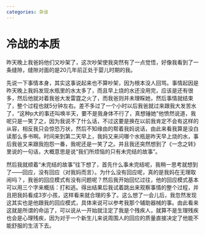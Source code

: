 ```yaml
---
categories: 杂谈
---
```


# 冷战的本质

昨天晚上我爸妈他们又吵架了，这次吵架使我突然有了一点觉悟，好像我看到了一条缝隙，缝隙对面的是20几年前正处于婴儿时期的我。

先说一下事情本身，其实这事说起来也不算吵架，因为根本没人回骂。事情起因是昨天晚上我妈发现水瓶里的水太多了，而且早上烧的水还没用完，应该是还有很多，然后他就对着我爸大发雷霆之火了，而我爸则并未理睬她，然后事情就结束了，整个过程也就5分钟左右。差不多过了一个小时以后我爸就过来跟我大发苦水了，“这种p大的事还叫唤半天，要不是我身体不行了，真想锤她”他愤然说道，我呢只是一笑了之，因为我说不了什么话，不过这要是换在以前我肯定不会有这样的从容，相反我只会惊恐万状，然后不知缘由的帮着我妈说话，由此来看我算是没白读那么多书啊。时间来到第二天早上，我妈又来问哪个水瓶是昨天早上烧的水，事后我爸又来跟我抱怨一番，我呢还是一笑了之。并且我还突然想到了《一念之转》里说的一句话，大概意思是说“我们所烦恼的只有未完结的故事”。

然后我就顺着“未完结的故事”往下想了，首先什么事未完结呢，我稍一思考就想到了——回应，没有回应（对我妈而言）。为什么没有回应呢，真的是我妈在无理取闹吗？，我爸的回应模式有没有问题呢？然后我开始回忆过往，他的回应模式基本可以用三个字来概括：打和逃。得出结果后我试着跳出来观察事情的整个过程，并且把我妈看成3岁小孩，这样看来就合理的多了。这么想了一会儿后，我忽然发现这其实也是他跟我的回应模式，具体来说可以参考我那个辅助器械的事。由此看来这就是所谓的命运了，可以说从一开始就注定了我是个残疾人，就算不是生理残疾也会是心理残疾，因为对于一个新生儿来说周围人的回应的质量直接决定了他能不能舒服的生活下去。

